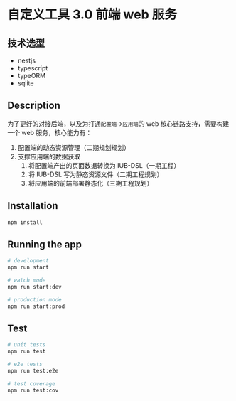 # 自定义工具 3.0 前端 web 服务

## 技术选型

- nestjs
- typescript
- typeORM
- sqlite

## Description

为了更好的对接后端，以及为打通`配置端`->`应用端`的 web 核心链路支持，需要构建一个 web 服务，核心能力有：

1. 配置端的动态资源管理（二期规划规划）
2. 支撑应用端的数据获取
   1. 将配置端产出的页面数据转换为 IUB-DSL（一期工程）
   2. 将 IUB-DSL 写为静态资源文件（二期工程规划）
   3. 将应用端的前端部署静态化（三期工程规划）

## Installation

```bash
npm install
```

## Running the app

```bash
# development
npm run start

# watch mode
npm run start:dev

# production mode
npm run start:prod
```

## Test

```bash
# unit tests
npm run test

# e2e tests
npm run test:e2e

# test coverage
npm run test:cov
```
